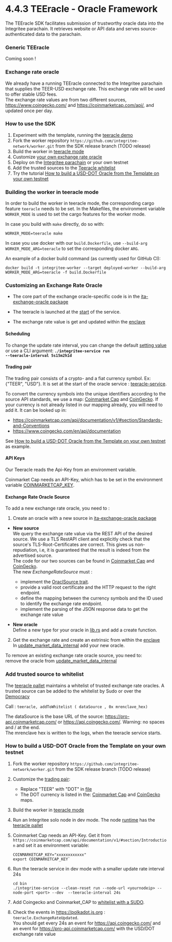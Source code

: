 # 4.4.3 TEEracle -  Oracle Framework
The TEEracle SDK facilitates submission of trustworthy oracle data into the Integritee parachain. It retrieves website or API data and serves source-authenticated data to the parachain.

### **Generic TEEracle**
Coming soon !

### **Exchange rate oracle**
We already have a running TEEracle connected to the Integritee parachain that supplies the TEER-USD exchange rate. This exchange rate will be used to offer stable USD fees.  
The exchange rate values are from two different sources, https://www.coingecko.com/ and https://coinmarketcap.com/api/, and updated once per day.

### **How to use the SDK**
1. Experiment with the template, running the [teeracle demo](../4.6-demos/4.6.3-demo-demo.md)​
2. Fork the worker repository `https://github.com/integritee-network/worker.git` from the SDK release branch (TODO release)
3. Build the worker in [teeracle mode](4.4.3-teeracle-oracle-framework.md#build-teeracle-mode)
4. Customize [ your own exchange rate oracle](4.4.3-teeracle-oracle-framework.md#customize-exchange-rate)
5. Deploy on the [Integritee parachain](4.4.7-integritee-parachain-integration.md) or your own testnet
6. Add the trusted sources to the [Teeracle whitelist](4.4.3-teeracle-oracle-framework.md#add-to-whitelist)
7. Try the tutorial [How to build a USD-DOT Oracle from the Template on your own testnet](4.4.3-teeracle-oracle-framework.md#usd-dot-oracle)

### **Building the worker in teeracle mode** <a href="#build-teeracle-mode" id="build-teeracle-mode"></a>

In order to build the worker in teeracle mode, the corresponding cargo feature `teeracle` needs to be set. In the Makefiles, the environment variable `WORKER_MODE` is used to set the cargo features for the worker mode.

In case you build with `make` directly, do so with:

`WORKER_MODE=teeracle make`

In case you use docker with our `build.Dockerfile`, use `--build-arg WORKER_MODE_ARG=teeracle` to set the corresponding docker `ARG`.

An example of a docker build command (as currently used for GitHub CI):

```
docker build -t integritee-worker --target deployed-worker --build-arg WORKER_MODE_ARG=teeracle -f build.Dockerfile 
```

### **Customizing an Exchange Rate Oracle** <a href="#customize-exchange-rate" id="customize-exchange-rate"></a>

* The core part of the exchange oracle-specific code is in the [ita-exchange-oracle package](https://github.com/integritee-network/worker/tree/master/app-libs/exchange-oracle)

* The teeracle is launched at the [start](https://github.com/integritee-network/worker/blob/2471cc52cf0377323886a43b0e7c2e9181265a67/service/src/main.rs#L478) of the service.

* The exchange rate value is get and updated within the [enclave](https://github.com/integritee-network/worker/blob/2471cc52cf0377323886a43b0e7c2e9181265a67/enclave-runtime/src/teeracle/mod.rs#L86)

#### **Scheduling**
To change the update rate interval, you can change the default [setting value](https://github.com/integritee-network/worker/blob/2471cc52cf0377323886a43b0e7c2e9181265a67/core-primitives/settings/src/lib.rs#L116) or use a CLI argument: <code><strong>./integritee-service run --teeracle-interval 5s15m2h1d</strong></code>

#### **Trading pair**<a href="#customize-trading-pair" id="customize-tarding-pair"></a>
The trading pair consists of a crypto- and a fiat currency symbol. Ex: {"TEER", "USD"}. It is set at the start of the oracle service : [teeracle-service](https://github.com/integritee-network/worker/blob/2471cc52cf0377323886a43b0e7c2e9181265a67/service/src/teeracle/mod.rs#L57).   

To convert the currency symbols into the unique identifiers according to the source API standards, we use a map:  [Coinmarket Cap](https://github.com/integritee-network/worker/blob/2471cc52cf0377323886a43b0e7c2e9181265a67/app-libs/exchange-oracle/src/coin_market_cap.rs#L48) and [CoinGecko](https://github.com/integritee-network/worker/blob/2471cc52cf0377323886a43b0e7c2e9181265a67/app-libs/exchange-oracle/src/coin_gecko.rs#L50). 
If your currency is not already listed in our mapping already, you will need to add it. It can be looked up in:
* https://coinmarketcap.com/api/documentation/v1/#section/Standards-and-Conventions
* https://www.coingecko.com/en/api/documentation

See [How to build a USD-DOT Oracle from the Template on your own testnet](4.4.3-teeracle-oracle-framework.md#usd-dot-oracle) as example.

#### **API Keys**
Our Teeracle reads the Api-Key from an environment variable.

Coinmarket Cap needs an API-Key, which has to be set in the environment variable [COINMARKETCAP_KEY](https://github.com/integritee-network/worker/blob/2471cc52cf0377323886a43b0e7c2e9181265a67/app-libs/exchange-oracle/src/coin_market_cap.rs#L51).

#### **Exchange Rate Oracle Source**
To add a new exchange rate oracle, you need to :
1. Create an oracle with a new source in [ita-exchange-oracle package](https://github.com/integritee-network/worker/tree/master/app-libs/exchange-oracle)
* **New source**   
We query the exchange rate value via the REST API of the desired source. We use a TLS RestAPI client and explicitly check that the source's TLS-Root-Certificates are correct. This gives us non-repudiation, i.e, it is guaranteed that the result is indeed from the advertised source.   
The code for our two sources can be found in [Coinmarket Cap](https://github.com/integritee-network/worker/blob/master/app-libs/exchange-oracle/src/coin_market_cap.rs) and [CoinGecko](https://github.com/integritee-network/worker/blob/master/app-libs/exchange-oracle/src/coin_gecko.rs).   
The new _ExchangeRateSource_ must :
   * implement the [OraclSource trait](https://github.com/integritee-network/worker/blob/b52be1d355f04e62be5f61d2d9fd2a0ac2fa38a1/app-libs/exchange-oracle/src/exchange_rate_oracle.rs#L36).
   * provide a valid root certificate and the HTTP request to the right endpoint.
   * define the mapping between the currency symbols and the ID used to identify the exchange rate endpoint.
   * implement the parsing of the JSON response data to get the exchange rate value
     
* **New oracle**  
Define a new type for your oracle in [lib.rs](https://github.com/integritee-network/worker/blob/master/app-libs/exchange-oracle/src/lib.rs) and add a create function.

2. Get the exchange rate and create an extrinsic from within the [enclave](https://github.com/integritee-network/worker/blob/2471cc52cf0377323886a43b0e7c2e9181265a67/enclave-runtime/src/teeracle/mod.rs#L119)  
In [update_market_data_internal](https://github.com/integritee-network/worker/blob/b52be1d355f04e62be5f61d2d9fd2a0ac2fa38a1/enclave-runtime/src/teeracle/mod.rs#L86) add your new oracle.

To remove an existing exchange rate oracle source, you need to:   
remove the oracle from [update_market_data_internal](https://github.com/integritee-network/worker/blob/b52be1d355f04e62be5f61d2d9fd2a0ac2fa38a1/enclave-runtime/src/teeracle/mod.rs#L86)

### **Add trusted source to whitelist**<a href="#add-to-whitelist" id="add-to-whitelist"></a>
The [teeracle pallet](https://github.com/integritee-network/pallets/tree/master/teeracle/src) maintains a whitelist of trusted exchange rate oracles. A trusted source can be added to the whitelist by Sudo or over the [Democracy](2.5.4-democracy.md)

Call : `teeracle, addToWhitelist ( dataSource , 0x mrenclave_hex)`

The dataSource is the base URL of the source:  https://pro-api.coinmarketcap.com/ or https://api.coingecko.com/. Warning: no spaces and / at the end.   
The mrenclave hex is written to the logs, when the teeracle service starts.

### **How to build a USD-DOT Oracle from the Template on your own testnet**<a href="#usd-dot-oracle" id="usd-dot-oracle"></a>
1. Fork the worker repository `https://github.com/integritee-network/worker.git` from the SDK release branch (TODO release)
3. Customize the [trading pair](4.4.3-teeracle-oracle-framework.md#customize-tarding-pair):
   * Replace "TEER" with "DOT" in [file](https://github.com/integritee-network/worker/blob/2471cc52cf0377323886a43b0e7c2e9181265a67/service/src/teeracle/mod.rs#L57)
   * The DOT currency is listed in the:  [Coinmarket Cap](https://github.com/integritee-network/worker/blob/2471cc52cf0377323886a43b0e7c2e9181265a67/app-libs/exchange-oracle/src/coin_market_cap.rs#L48) and [CoinGecko](https://github.com/integritee-network/worker/blob/2471cc52cf0377323886a43b0e7c2e9181265a67/app-libs/exchange-oracle/src/coin_gecko.rs#L50) maps.
    
4. Build the worker in [teeracle mode](4.4.3-teeracle-oracle-framework.md#build-teeracle-mode)
5. Run an Integritee solo node in dev mode. The node [runtime](https://github.com/integritee-network/integritee-node/blob/268a0d22dc598ae82515e57406c8044ddda5219f/runtime/src/lib.rs#L646) has the [teeracle pallet](https://github.com/integritee-network/pallets/tree/master/teeracle/src)
6. Coinmarket Cap needs an API-Key. Get it from `https://coinmarketcap.com/api/documentation/v1/#section/Introduction` and set it as environment variable:
   ```
   COINMARKETCAP_KEY="xxxxxxxxxxxx"
   export COINMARKETCAP_KEY` 
   ```
7. Run the teeracle service in dev mode with a smaller update rate interval 24s
   ```
   cd bin
   ./integritee-service --clean-reset run --node-url <yournodeip> --node-port <port> --dev  --teeracle-interval 24s
   ```
8. Add Coingecko and Coinmarket_CAP to [whitelist with a SUDO](4.4.3-teeracle-oracle-framework.md#add-to-whitelist).
9. Check the events in https://polkadot.js.org : `teeracle.ExchangeRateUpdated`.\
   You should get every 24s an event for https://api.coingecko.com/ and an event for https://pro-api.coinmarketcap.com/ with the USD/DOT exchange rate value
